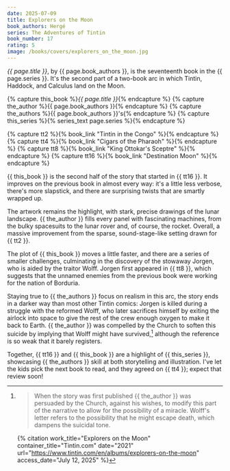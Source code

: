```yaml
---
date: 2025-07-09
title: Explorers on the Moon
book_authors: Hergé
series: The Adventures of Tintin
book_number: 17
rating: 5
image: /books/covers/explorers_on_the_moon.jpg
---
```


<cite class="book-title">{{ page.title }}</cite>, by <span
class="author-name">{{ page.book_authors }}</span>, is the seventeenth book in
the <span class="book-series">{{ page.series }}</span>. It's the second part
of a two-book arc in which Tintin, Haddock, and Calculus land on the Moon.

{% capture this_book %}<cite class="book-title">{{ page.title }}</cite>{% endcapture %}
{% capture the_author %}<span class="author-name">{{ page.book_authors }}</span>{% endcapture %}
{% capture the_authors %}<span class="author-name">{{ page.book_authors }}</span>'s{% endcapture %}
{% capture this_series %}{% series_text page.series %}{% endcapture %}

{% capture tt2 %}{% book_link "Tintin in the Congo" %}{% endcapture %}
{% capture tt4 %}{% book_link "Cigars of the Pharaoh" %}{% endcapture %}
{% capture tt8 %}{% book_link "King Ottokar's Sceptre" %}{% endcapture %}
{% capture tt16 %}{% book_link "Destination Moon" %}{% endcapture %}

{{ this_book }} is the second half of the story that started in {{ tt16 }}. It
improves on the previous book in almost every way: it's a little less verbose,
there's more slapstick, and there are surprising twists that are smartly
wrapped up.

The artwork remains the highlight, with stark, precise drawings of the lunar
landscape. {{ the_author }} fills every panel with fascinating machines, from
the bulky spacesuits to the lunar rover and, of course, the rocket. Overall, a
massive improvement from the sparse, sound-stage-like setting drawn for {{ tt2
}}.

The plot of {{ this_book }} moves a little faster, and there are a series of
smaller challenges, culminating in the discovery of the stowaway Jorgen, who
is aided by the traitor Wolff. Jorgen first appeared in {{ tt8 }}, which
suggests that the unnamed enemies from the previous book were working for the
nation of Borduria.

Staying true to {{ the_authors }} focus on realism in this arc, the story ends
in a darker way than most other Tintin comics: Jorgen is killed during a
struggle with the reformed Wolff, who later sacrifices himself by exiting the
airlock into space to give the rest of the crew enough oxygen to make it back
to Earth. {{ the_author }} was compelled by the Church to soften this suicide
by implying that Wolff might have survived,[^ref] although the reference is so
weak that it barely registers.

[^ref]:
    > When the story was first published {{ the_author }} was persuaded by the
    > Church, against his wishes, to modify this part of the narrative to
    > allow for the possibility of a miracle. Wolff's letter refers to the
    > possibility that he might escape death, which dampens the suicidal tone.

    {% citation
      work_title="Explorers on the Moon"
      container_title="Tintin.com"
      date="2021"
      url="https://www.tintin.com/en/albums/explorers-on-the-moon"
      access_date="July 12, 2025"
    %}

Together, {{ tt16 }} and {{ this_book }} are a highlight of {{ this_series }},
showcasing {{ the_authors }} skill at both storytelling and illustration. I've
let the kids pick the next book to read, and they agreed on {{ tt4 }}; expect
that review soon!

